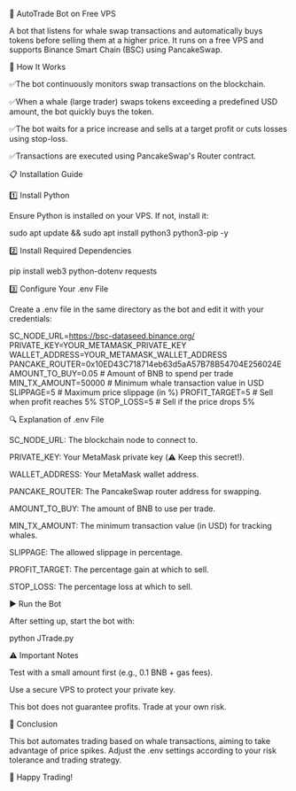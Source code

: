 🚀 AutoTrade Bot on Free VPS

A bot that listens for whale swap transactions and automatically buys tokens before selling them at a higher price. It runs on a free VPS and supports Binance Smart Chain (BSC) using PancakeSwap.

📌 How It Works

✅The bot continuously monitors swap transactions on the blockchain.

✅When a whale (large trader) swaps tokens exceeding a predefined USD amount, the bot quickly buys the token.

✅The bot waits for a price increase and sells at a target profit or cuts losses using stop-loss.

✅Transactions are executed using PancakeSwap's Router contract.

📋 Installation Guide

1️⃣ Install Python

Ensure Python is installed on your VPS. If not, install it:

sudo apt update && sudo apt install python3 python3-pip -y

2️⃣ Install Required Dependencies

pip install web3 python-dotenv requests

3️⃣ Configure Your .env File

Create a .env file in the same directory as the bot and edit it with your credentials:

SC_NODE_URL=https://bsc-dataseed.binance.org/
PRIVATE_KEY=YOUR_METAMASK_PRIVATE_KEY
WALLET_ADDRESS=YOUR_METAMASK_WALLET_ADDRESS
PANCAKE_ROUTER=0x10ED43C718714eb63d5aA57B78B54704E256024E
AMOUNT_TO_BUY=0.05  # Amount of BNB to spend per trade
MIN_TX_AMOUNT=50000  # Minimum whale transaction value in USD
SLIPPAGE=5  # Maximum price slippage (in %)
PROFIT_TARGET=5  # Sell when profit reaches 5%
STOP_LOSS=5  # Sell if the price drops 5%

🔍 Explanation of .env File

SC_NODE_URL: The blockchain node to connect to.

PRIVATE_KEY: Your MetaMask private key (⚠️ Keep this secret!).

WALLET_ADDRESS: Your MetaMask wallet address.

PANCAKE_ROUTER: The PancakeSwap router address for swapping.

AMOUNT_TO_BUY: The amount of BNB to use per trade.

MIN_TX_AMOUNT: The minimum transaction value (in USD) for tracking whales.

SLIPPAGE: The allowed slippage in percentage.

PROFIT_TARGET: The percentage gain at which to sell.

STOP_LOSS: The percentage loss at which to sell.

▶️ Run the Bot

After setting up, start the bot with:

python JTrade.py

⚠️ Important Notes

Test with a small amount first (e.g., 0.1 BNB + gas fees).

Use a secure VPS to protect your private key.

This bot does not guarantee profits. Trade at your own risk.

🎯 Conclusion

This bot automates trading based on whale transactions, aiming to take advantage of price spikes. Adjust the .env settings according to your risk tolerance and trading strategy.

🚀 Happy Trading!

